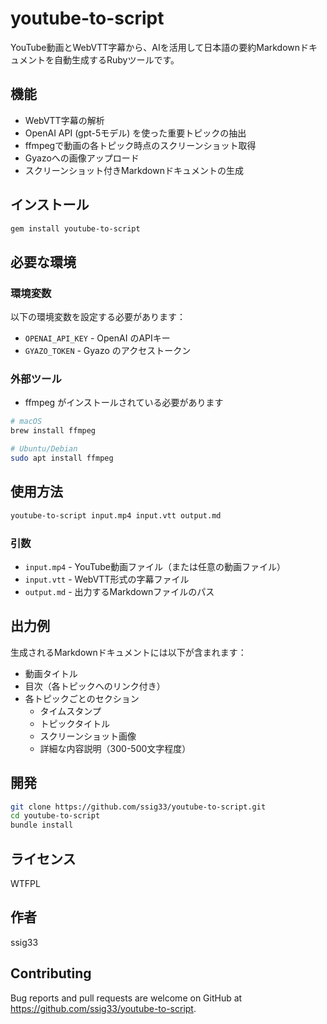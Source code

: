 # youtube-to-script

YouTube動画とWebVTT字幕から、AIを活用して日本語の要約Markdownドキュメントを自動生成するRubyツールです。

## 機能

- WebVTT字幕の解析
- OpenAI API (gpt-5モデル) を使った重要トピックの抽出
- ffmpegで動画の各トピック時点のスクリーンショット取得
- Gyazoへの画像アップロード
- スクリーンショット付きMarkdownドキュメントの生成

## インストール

```bash
gem install youtube-to-script
```

## 必要な環境

### 環境変数

以下の環境変数を設定する必要があります：

- `OPENAI_API_KEY` - OpenAI のAPIキー
- `GYAZO_TOKEN` - Gyazo のアクセストークン

### 外部ツール

- ffmpeg がインストールされている必要があります

```bash
# macOS
brew install ffmpeg

# Ubuntu/Debian
sudo apt install ffmpeg
```

## 使用方法

```bash
youtube-to-script input.mp4 input.vtt output.md
```

### 引数

- `input.mp4` - YouTube動画ファイル（または任意の動画ファイル）
- `input.vtt` - WebVTT形式の字幕ファイル
- `output.md` - 出力するMarkdownファイルのパス

## 出力例

生成されるMarkdownドキュメントには以下が含まれます：

- 動画タイトル
- 目次（各トピックへのリンク付き）
- 各トピックごとのセクション
  - タイムスタンプ
  - トピックタイトル
  - スクリーンショット画像
  - 詳細な内容説明（300-500文字程度）

## 開発

```bash
git clone https://github.com/ssig33/youtube-to-script.git
cd youtube-to-script
bundle install
```

## ライセンス

WTFPL

## 作者

ssig33

## Contributing

Bug reports and pull requests are welcome on GitHub at https://github.com/ssig33/youtube-to-script.
